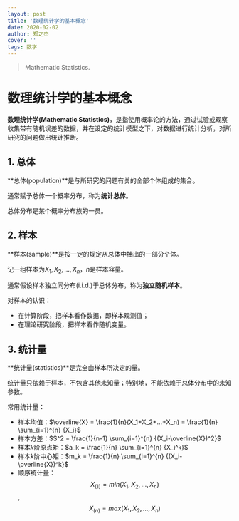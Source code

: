 ```yaml
---
layout: post
title: '数理统计学的基本概念'
date: 2020-02-02
author: 郑之杰
cover: ''
tags: 数学
---
```


> Mathematic Statistics.

# 数理统计学的基本概念

**数理统计学(Mathematic Statistics)**，是指使用概率论的方法，通过试验或观察收集带有随机误差的数据，并在设定的统计模型之下，对数据进行统计分析，对所研究的问题做出统计推断。

## 1. 总体
**总体(population)**是与所研究的问题有关的全部个体组成的集合。

通常赋予总体一个概率分布，称为**统计总体**。

总体分布是某个概率分布族的一员。

## 2. 样本
**样本(sample)**是按一定的规定从总体中抽出的一部分个体。

记一组样本为$X_1,X_2,...,X_n$，$n$是样本容量。

通常假设样本独立同分布(i.i.d.)于总体分布，称为**独立随机样本**。

对样本的认识：
- 在计算阶段，把样本看作数据，即样本观测值；
- 在理论研究阶段，把样本看作随机变量。

## 3. 统计量
**统计量(statistics)**是完全由样本所决定的量。

统计量只依赖于样本，不包含其他未知量；特别地，不能依赖于总体分布中的未知参数。

常用统计量：
- 样本均值：$\overline{X} = \frac{1}{n}(X_1+X_2+...+X_n) = \frac{1}{n} \sum_{i=1}^{n} {X_i}$
- 样本方差：$S^2 = \frac{1}{n-1} \sum_{i=1}^{n} {(X_i-\overline{X})^2}$
- 样本$k$阶原点矩：$a_k = \frac{1}{n} \sum_{i=1}^{n} {X_i^k}$
- 样本$k$阶中心矩：$m_k = \frac{1}{n} \sum_{i=1}^{n} {(X_i-\overline{X})^k}$
- 顺序统计量：$$X_{(1)}=min(X_1,X_2,...,X_n)$$, $$X_{(n)}=max(X_1,X_2,...,X_n)$$



